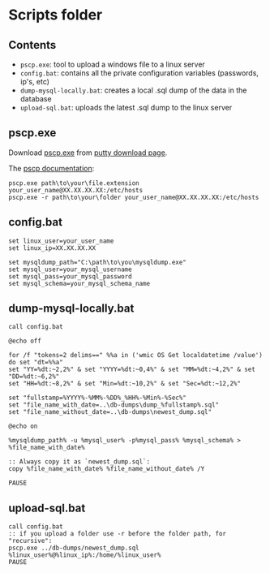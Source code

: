 # Scripts folder


## Contents

* `pscp.exe`: tool to upload a windows file to a linux server
* `config.bat`: contains all the private configuration variables (passwords, ip's, etc)
* `dump-mysql-locally.bat`: creates a local .sql dump of the data in the database
* `upload-sql.bat`: uploads the latest .sql dump to the linux server


## pscp.exe

Download [pscp.exe](https://the.earth.li/~sgtatham/putty/latest/w64/pscp.exe) from [putty download page](http://www.chiark.greenend.org.uk/~sgtatham/putty/latest.html).

The [pscp documentation](https://the.earth.li/~sgtatham/putty/0.60/htmldoc/Chapter5.html):

	pscp.exe path\to\your\file.extension your_user_name@XX.XX.XX.XX:/etc/hosts
	pscp.exe -r path\to\your\folder your_user_name@XX.XX.XX.XX:/etc/hosts


## config.bat

	set linux_user=your_user_name
	set linux_ip=XX.XX.XX.XX

	set mysqldump_path="C:\path\to\you\mysqldump.exe"
	set mysql_user=your_mysql_username
	set mysql_pass=your_mysql_password
	set mysql_schema=your_mysql_schema_name

	
## dump-mysql-locally.bat

	call config.bat

	@echo off

	for /f "tokens=2 delims==" %%a in ('wmic OS Get localdatetime /value') do set "dt=%%a"
	set "YY=%dt:~2,2%" & set "YYYY=%dt:~0,4%" & set "MM=%dt:~4,2%" & set "DD=%dt:~6,2%"
	set "HH=%dt:~8,2%" & set "Min=%dt:~10,2%" & set "Sec=%dt:~12,2%"

	set "fullstamp=%YYYY%-%MM%-%DD%_%HH%-%Min%-%Sec%"
	set "file_name_with_date=..\db-dumps\dump_%fullstamp%.sql"
	set "file_name_without_date=..\db-dumps\newest_dump.sql"

	@echo on

	%mysqldump_path% -u %mysql_user% -p%mysql_pass% %mysql_schema% > %file_name_with_date%

	:: Always copy it as `newest_dump.sql`:
	copy %file_name_with_date% %file_name_without_date% /Y

	PAUSE

	
## upload-sql.bat

	call config.bat
	:: if you upload a folder use -r before the folder path, for "recursive":
	pscp.exe ../db-dumps/newest_dump.sql %linux_user%@%linux_ip%:/home/%linux_user%
	PAUSE
